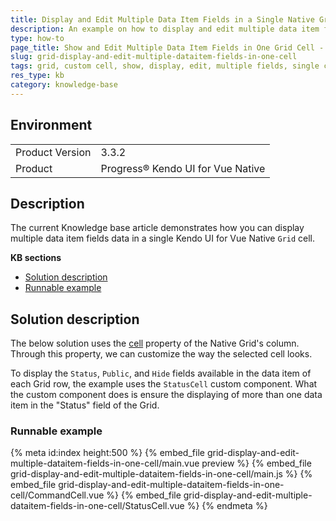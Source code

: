 ```yaml
---
title: Display and Edit Multiple Data Item Fields in a Single Native Grid Cell  
description: An example on how to display and edit multiple data item fields in one Kendo UI for Vue Native Grid cell.  
type: how-to
page_title: Show and Edit Multiple Data Item Fields in One Grid Cell - Kendo UI for Vue Native Grid
slug: grid-display-and-edit-multiple-dataitem-fields-in-one-cell
tags: grid, custom cell, show, display, edit, multiple fields, single cell, kendovue, native
res_type: kb
category: knowledge-base
---
```


## Environment

<table>
    <tbody>
	    <tr>
	    	<td>Product Version</td>
	    	<td>3.3.2</td>
	    </tr>
	    <tr>
	    	<td>Product</td>
	    	<td>Progress® Kendo UI for Vue Native</td>
	    </tr>
    </tbody>
</table>


## Description

The current Knowledge base article demonstrates how you can display multiple data item fields data in a single Kendo UI for Vue Native `Grid` cell.  


**KB sections**

* [Solution description](#toc-solution-description)
* [Runnable example](#toc-runnable-example)

## Solution description

The below solution uses the [cell](slug:api_grid_gridcolumnprops#toc-cell) property of the Native Grid's column. Through this property, we can customize the way the selected cell looks. 

To display the `Status`, `Public`, and `Hide` fields available in the data item of each Grid row, the example uses the `StatusCell` custom component. What the custom component does is ensure the displaying of more than one data item in the "Status" field of the Grid. 


### Runnable example
{% meta id:index height:500 %}
{% embed_file grid-display-and-edit-multiple-dataitem-fields-in-one-cell/main.vue preview %}
{% embed_file grid-display-and-edit-multiple-dataitem-fields-in-one-cell/main.js %}
{% embed_file grid-display-and-edit-multiple-dataitem-fields-in-one-cell/CommandCell.vue %}
{% embed_file grid-display-and-edit-multiple-dataitem-fields-in-one-cell/StatusCell.vue %}
{% endmeta %}
